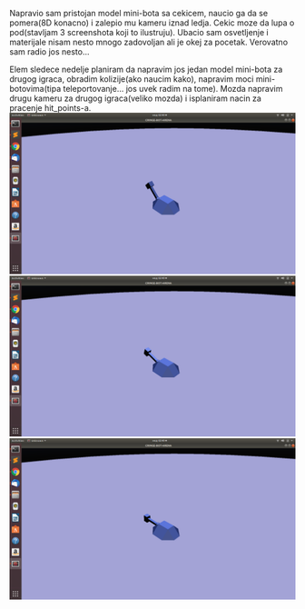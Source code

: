 Napravio sam pristojan model mini-bota sa cekicem, naucio ga da se pomera(8D konacno) i zalepio mu kameru iznad ledja.
Cekic moze da lupa o pod(stavljam 3 screenshota koji to ilustruju). Ubacio sam osvetljenje i materijale nisam nesto mnogo zadovoljan ali je okej za pocetak. Verovatno sam radio jos nesto...

Elem sledece nedelje planiram da napravim jos jedan model mini-bota za drugog igraca, obradim kolizije(ako naucim kako), napravim moci mini-botovima(tipa teleportovanje... jos uvek radim na tome). Mozda napravim drugu kameru za drugog igraca(veliko mozda) i isplaniram nacin za pracenje hit_points-a.![DO YOU WANT ME TO PUT THE HAMMER DOWN?](https://github.com/MATF-RG18/RG14-nerdbot-arena/blob/master/Screenshot/Screenshot%20from%202018-12-02%2002-49-46.png)![IM GONNA DO IT!](https://github.com/MATF-RG18/RG14-nerdbot-arena/blob/master/Screenshot/Screenshot%20from%202018-12-02%2002-49-48.png)![DID IT...](https://github.com/MATF-RG18/RG14-nerdbot-arena/blob/master/Screenshot/Screenshot%20from%202018-12-02%2002-49-51.png)